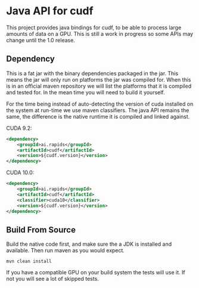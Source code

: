 # Java API for cudf

This project provides java bindings for cudf, to be able to process large amounts of data on
a GPU. This is still a work in progress so some APIs may change until the 1.0 release.

## Dependency

This is a fat jar with the binary dependencies packaged in the jar.  This means the jar will only
run on platforms the jar was compiled for.  When this is in an official maven repository we will
list the platforms that it is compiled and tested for.  In the mean time you will need to build it
yourself.

For the time being instead of auto-detecting the version of cuda installed on the system at
run-time we use maven classifiers.  The java API remains the same, the difference is the native
runtime it is compiled and linked against.


CUDA 9.2:
```xml
<dependency>
    <groupId>ai.rapids</groupId>
    <artifactId>cudf</artifactId>
    <version>${cudf.version}</version>
</dependency>
```

CUDA 10.0:
```xml
<dependency>
    <groupId>ai.rapids</groupId>
    <artifactId>cudf</artifactId>
    <classifier>cuda10</classifier>
    <version>${cudf.version}</version>
</dependency>
```

## Build From Source

Build the native code first, and make sure the a JDK is installed and available. Then run maven
as you would expect.

```
mvn clean install
```

If you have a compatible GPU on your build system the tests will use it.  If not you will see a
lot of skipped tests.